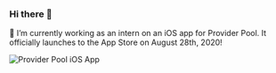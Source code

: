 ### Hi there 👋
🔭 I’m currently working as an intern on an iOS app for Provider Pool. It officially launches to the App Store on August 28th, 2020!

![Provider Pool iOS App](https://github.com/justingirgis/portfolio/releases/download/v1/PP.gif)
<!--
**justingirgis/justingirgis** is a ✨ _special_ ✨ repository because its `README.md` (this file) appears on your GitHub profile.

Here are some ideas to get you started:


- 🌱 I’m currently learning ...
- 👯 I’m looking to collaborate on ...
- 🤔 I’m looking for help with ...
- 💬 Ask me about ...
- 📫 How to reach me: ...
- 😄 Pronouns: ...
- ⚡ Fun fact: ...
-->
